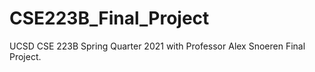 # CSE223B_Final_Project
UCSD CSE 223B Spring Quarter 2021 with Professor Alex Snoeren Final Project.
